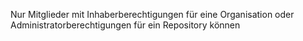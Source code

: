 Nur Mitglieder mit Inhaberberechtigungen für eine Organisation oder Administratorberechtigungen für ein Repository können
